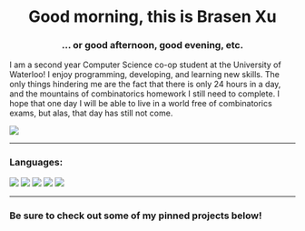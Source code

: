 <h1 align="center">Good morning, this is Brasen Xu</h1>
<h3 align="center">... or good afternoon, good evening, etc.</h3>

I am a second year Computer Science co-op student at the University of Waterloo! I enjoy programming, developing, and learning new skills. The only things hindering me are the fact that there is only 24 hours in a day, and the mountains of combinatorics homework I still need to complete.
I hope that one day I will be able to live in a world free of combinatorics exams, but alas, that day has still not come.

<a href="https://linkedin.com/in/brasenxu"><img align="center" src="https://img.shields.io/badge/LinkedIn-0077B5?style=for-the-badge&logo=linkedin&logoColor=white"/></a>

---

### Languages:

![](https://img.shields.io/badge/javascript-%23F7DF1E.svg?&style=for-the-badge&logo=javascript&logoColor=black)
![](https://img.shields.io/badge/-Java-F80000?style=for-the-badge&logo=oracle&logoColor=white)
![](https://img.shields.io/badge/python-%233776AB.svg?&style=for-the-badge&logo=python&logoColor=white)
![](https://img.shields.io/badge/html5-%23E34F26.svg?&style=for-the-badge&logo=html5&logoColor=white)
![](https://img.shields.io/badge/css3-%231572B6.svg?&style=for-the-badge&logo=css3&logoColor=white)

---

### Be sure to check out some of my pinned projects below!
